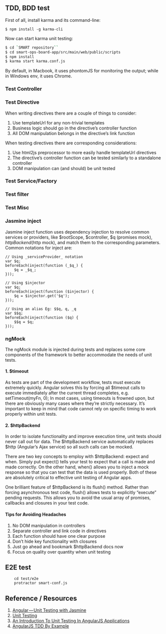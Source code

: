 
## TDD, BDD test
First of all, install karma and its command-line:

```
$ npm install -g karma-cli
```

Now can start karma unit testing:
```bash
$ cd `SMART repository``
$ cd smart-ops-board-app/src/main/web/public/scripts
$ npm install
$ karma start karma.conf.js
```

By default, in Macbook, it uses phontomJS for monitoring the output; while in Windows env, it uses Chrome.

### Test Controller

### Test Directive
When writing directives there are a couple of things to consider:

1. Use templateUrl for any non-trivial templates
1. Business logic should go in the directive’s controller function
1. All DOM manipulation belongs in the directive’s link function

When testing directives there are corresponding considerations:

1. Use html2js preprocessor to more easily handle templateUrl directives
1. The directive’s controller function can be tested similarly to a standalone controller
1. DOM manipulation can (and should) be unit tested

### Test Service/Factory

### Test filter

### Test Misc



### Jasmine inject
Jasmine inject function uses dependency injection to resolve common services or providers, like $rootScope, $controller, $q (promises mock), $httpBackend ($http mock), and match them to the corresponding parameters. Common notations for inject are:
```
// Using _serviceProvider_ notation
var $q;
beforeEach(inject(function (_$q_) {
    $q = _$q_;
}));

// Using $injector
var $q;
beforeEach(inject(function ($injector) {
    $q = $injector.get('$q');
}));

// Using an alias Eg: $$q, q, _q
var $$q;
beforeEach(inject(function ($q) {
    $$q = $q;
}));
```

### ngMock
The ngMock module is injected during tests and replaces some core components of the framework to better accommodate the needs of unit tests.

#### 1. $timeout
As tests are part of the development workflow, tests must execute extremely quickly. Angular solves this by forcing all $timeout calls to execute immediately after the current thread completes, e.g. setTimeout(myFn, 0); In most cases, using timeouts is frowned upon, but there are obviously many cases where they’re strictly necessary. It’s important to keep in mind that code cannot rely on specific timing to work properly within unit tests.

#### 2. $httpBackend
In order to isolate functionality and improve execution time, unit tests should never call out for data. The $httpBackend service automatically replaces $http (Angular’s Ajax service) so all such calls can be mocked.

There are two key concepts to employ with $httpBackend: expect and when. Simply put expect() tells your test to expect that a call is made and made correctly. On the other hand, when() allows you to inject a mock response so that you can test that the data is used properly. Both of these are absolutely critical to effective unit testing of Angular apps.

One brilliant feature of $httpBackend is its flush() method. Rather than forcing asynchronous test code, flush() allows tests to explicitly “execute” pending requests. This allows you to avoid the usual array of promises, callbacks and closures in your test code.


#### Tips for Avoiding Headaches
1. No DOM manipulation in controllers
1. Separate controller and link code in directives
1. Each function should have one clear purpose
1. Don’t hide key functionality with closures
1. Just go ahead and bookmark $httpBackend docs now
1. Focus on quality over quantity when unit testing


## E2E test

```
    cd test/e2e
    protractor smart-conf.js
```


## Reference / Resources
1. [Angular — Unit Testing with Jasmine](
https://medium.com/angularjs-meetup-south-london/angular-unit-testing-with-jasmine-24795a44998e)
1. [Unit Testing](https://docs.angularjs.org/guide/unit-testing)
1. [An Introduction To Unit Testing In AngularJS Applications](http://www.smashingmagazine.com/2014/10/introduction-to-unit-testing-in-angularjs/)
1. [AngularJS TDD By Example](http://angularjs-tdd.tumblr.com/)